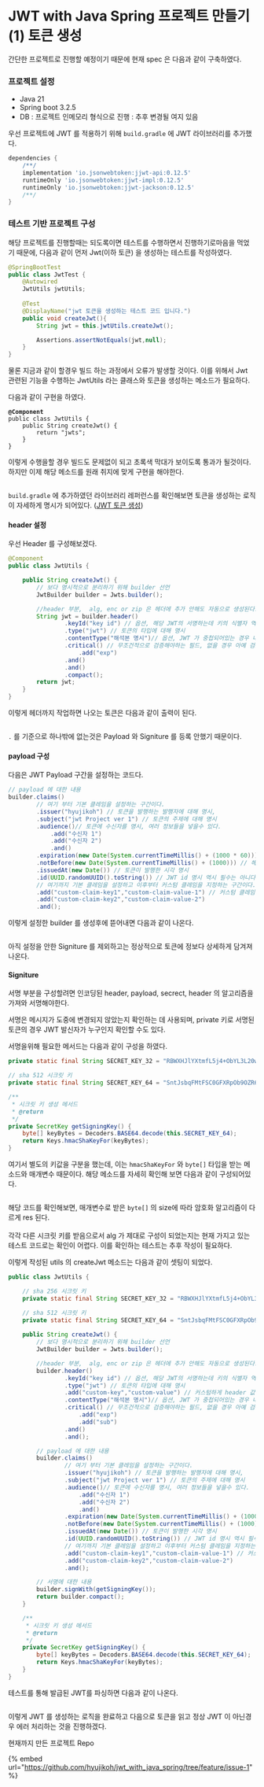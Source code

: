 # JWT with Java Spring 프로젝트 만들기(1) 토큰 생성

간단한 프로젝트로 진행할 예정이기 때문에 현재 spec 은 다음과 같이 구축하였다.

### 프로젝트 설정

* Java 21
* Spring boot 3.2.5
* DB : 프로젝트 인메모리 형식으로 진행 : 추후 변경될 여지 있음

우선 프로젝트에 JWT 를 적용하기 위해 `build.gradle` 에 JWT 라이브러리를 추가했다.

```gradle
dependencies {
    /**/
    implementation 'io.jsonwebtoken:jjwt-api:0.12.5'
    runtimeOnly 'io.jsonwebtoken:jjwt-impl:0.12.5'
    runtimeOnly 'io.jsonwebtoken:jjwt-jackson:0.12.5'
    /**/
}
```



### 테스트 기반 프로젝트 구성

해당 프로젝트를 진행할때는 되도록이면 테스트를 수행하면서 진행하기로마음을 먹었기 때문에, 다음과 같이 먼저 Jwt(이하 토큰) 을 생성하는 테스트를 작성하였다.

```java
@SpringBootTest
public class JwtTest {
    @Autowired
    JwtUtils jwtUtils;
    
    @Test
    @DisplayName("jwt 토큰을 생성하는 테스트 코드 입니다.")
    public void createJwt(){
        String jwt = this.jwtUtils.createJwt();

        Assertions.assertNotEquals(jwt,null);
    }
}
```



물론 지금과 같이 할경우 빌드 하는 과정에서 오류가 발생할 것이다. 이를 위해서 Jwt 관련된 기능을 수행하는 JwtUtils 라는 클래스와 토큰을 생성하는 메소드가 필요하다.&#x20;



다음과 같이 구현을 하였다.

<pre class="language-java"><code class="lang-java"><strong>@Component
</strong>public class JwtUtils {
    public String createJwt() {
        return "jwts";
    }
}
</code></pre>



이렇게 수행을할 경우 빌드도 문제없이 되고 초록색 막대가 보이도록 통과가 될것이다. 하지만 이제 해당 메소드를 원래 취지에 맞게 구현을 해야한다.

<figure><img src="../../../../.gitbook/assets/image (1) (1) (1) (1) (1) (1) (1) (1) (1).png" alt=""><figcaption></figcaption></figure>

`build.gradle` 에 추가하였던 라이브러리 레퍼런스를 확인해보면 토큰을 생성하는 로직이 자세하게 명시가 되어있다. ([JWT 토큰 생성](https://github.com/jwtk/jjwt?tab=readme-ov-file#creating-a-jwt))

#### header 설정

우선 Header 를 구성해보겠다.

```java
@Component
public class JwtUtils {

    public String createJwt() {
        // 보다 명시적으로 분리하기 위해 builder 선언
        JwtBuilder builder = Jwts.builder();

        //header 부분,  alg, enc or zip 은 헤더에 추가 안해도 자동으로 생성된다.
        String jwt = builder.header()
                .keyId("key id") // 옵션, 해당 JWT의 서명하는데 키의 식별자 역할로 사용가능
                .type("jwt") // 토큰의 타입에 대해 명시
                .contentType("해석본 명시")// 옵션, JWT 가 중첩되어있는 경우 내부 JWT 를 어떻게 해석해야하는지에 대해 명시, 보통은 사용할 필요없음
                .critical() // 무조건적으로 검증해야하는 필드, 없을 경우 아예 검증조차 못하게 수행 가능, 여러개 추가 가능, 보통은 사용할 필요없음
                    .add("exp")
                .and()
                .and()
                .compact();
        return jwt;
    }
}
```

이렇게 헤더까지 작업하면 나오는 토큰은 다음과 같이 출력이 된다.

<figure><img src="../../../../.gitbook/assets/image (1) (1) (1) (1) (1) (1) (1) (1) (1) (1).png" alt=""><figcaption></figcaption></figure>

`.` 를 기준으로 하나밖에 없는것은 Payload 와 Signiture 를 등록 안했기 때문이다.



#### payload 구성

다음은 JWT Payload 구간을 설정하는 코드다.

```java
// payload 에 대한 내용
builder.claims()
        // 여기 부터 기본 클레임을 설정하는 구간이다.
        .issuer("hyujikoh") // 토큰을 발행하는 발행자에 대해 명시,
        .subject("jwt Project ver 1") // 토큰의 주제에 대해 명시
        .audience()// 토큰에 수신자를 명시, 여러 정보들을 넣을수 있다.
            .add("수신자 1")
            .add("수신자 2")
            .and()
        .expiration(new Date(System.currentTimeMillis() + (1000 * 60))) // 토큰의 만료시간 현재는 테스트이기 때문에 1초 로 설정
        .notBefore(new Date(System.currentTimeMillis() + (1000))) // 해당 시간 이전에는 토큰이 처리되서는 안되는걸 설정하기 위한 명시, 역시 필요가 없으면 사용 안해도 무방
        .issuedAt(new Date()) // 토큰이 발행한 시각 명시
        .id(UUID.randomUUID().toString()) // JWT id 명시 역시 필수는 아니다.
        // 여기까지 기본 클레임을 설정하고 이후부터 커스텀 클레임을 지정하는 구간이다.
        .add("custom-claim-key1","custom-claim-value-1") // 커스텀 클레임을 적용이 가능하다. 운영자가 사용자 토큰을 보다 명시적으로 구분하기 위해 사용해도 좋다.
        .add("custom-claim-key2","custom-claim-value-2")
        .and();
```



이렇게 설정한 builder 를 생성후에 뜯어내면 다음과 같이 나온다.

<figure><img src="../../../../.gitbook/assets/image (2) (1) (1) (1) (1).png" alt=""><figcaption></figcaption></figure>

아직 설정을 안한 Signiture 를 제외하고는 정상적으로 토큰에 정보다 상세하게 담겨져 나온다.



#### Signiture

서명 부분을 구성할려면 인코딩된 header, payload, secrect, header 의 알고리즘을 가져와 서명해야한다.&#x20;

서명은 메시지가 도중에 변경되지 않았는지 확인하는 데 사용되며, private 키로 서명된 토큰의 경우 JWT 발신자가 누구인지 확인할 수도 있다.

서명을위해 필요한 메서드는 다음과 같이 구성을 하였다.

```java
private static final String SECRET_KEY_32 = "RBWXHJlYXtmfL5j4+ObYL3L20wns5e/h4uYvT45UxPI=";

// sha 512 시크릿 키
private static final String SECRET_KEY_64 = "SntJsbqFMtFSC0GFXRpOb9OZR64V0Ztv/qRexuZkh4Dpp3TExTLVMBsu4WXkjZQb5UFdo9SL73z5ebYYmisb4w==";

/**
 * 시크릿 키 생성 메서드
 * @return
 */
private SecretKey getSigningKey() {
    byte[] keyBytes = Decoders.BASE64.decode(this.SECRET_KEY_64);
    return Keys.hmacShaKeyFor(keyBytes);
}
```

여기서 별도의 키값을 구분을 했는데, 이는 `hmacShaKeyFor` 와 `byte[]` 타입을 받는 메소드와 매개변수 때문이다. 해당 메소드를 자세히 확인해 보면 다음과 같이 구성되어있다.

<figure><img src="../../../../.gitbook/assets/image (2) (1) (1) (1).png" alt=""><figcaption></figcaption></figure>

해당 코드를 확인해보면, 매개변수로 받은 `byte[]` 의 size에 따라 암호화 알고리즘이 다르게 res 된다. \
\
각각 다른 시크릿 키를 받음으로서 alg 가 제대로 구성이 되었는지는 현재 가지고 있는 테스트 코드로는 확인이 어렵다. 이를 확인하는 테스트는 추후 작성이 필요하다.



이렇게 작성된 utils 의 createJwt 메소드는 다음과 같이 셋팅이 되었다.



```java
public class JwtUtils {

    // sha 256 시크릿 키
    private static final String SECRET_KEY_32 = "RBWXHJlYXtmfL5j4+ObYL3L20wns5e/h4uYvT45UxPI=";

    // sha 512 시크릿 키
    private static final String SECRET_KEY_64 = "SntJsbqFMtFSC0GFXRpOb9OZR64V0Ztv/qRexuZkh4Dpp3TExTLVMBsu4WXkjZQb5UFdo9SL73z5ebYYmisb4w==";
    
    public String createJwt() {
        // 보다 명시적으로 분리하기 위해 builder 선언
        JwtBuilder builder = Jwts.builder();

        //header 부분,  alg, enc or zip 은 헤더에 추가 안해도 자동으로 생성된다.
        builder.header()
                .keyId("key id") // 옵션, 해당 JWT의 서명하는데 키의 식별자 역할로 사용가능
                .type("jwt") // 토큰의 타입에 대해 명시
                .add("custom-key","custom-value") // 커스텀하게 header 값을 부여할 수 있다. 역시 필요할때 말고는 사용안해도 된다. 또한 Map 형태로 필드 값 부여도 가능하다.
                .contentType("해석본 명시")// 옵션, JWT 가 중첩되어있는 경우 내부 JWT 를 어떻게 해석해야하는지에 대해 명시, 보통은 사용할 필요없음
                .critical() // 무조건적으로 검증해야하는 필드, 없을 경우 아예 검증조차 못하게 수행 가능, 여러개 추가 가능
                    .add("exp")
                    .add("sub")
                .and()
                .and();

        // payload 에 대한 내용
        builder.claims()
                // 여기 부터 기본 클레임을 설정하는 구간이다.
                .issuer("hyujikoh") // 토큰을 발행하는 발행자에 대해 명시,
                .subject("jwt Project ver 1") // 토큰의 주제에 대해 명시
                .audience()// 토큰에 수신자를 명시, 여러 정보들을 넣을수 있다.
                    .add("수신자 1")
                    .add("수신자 2")
                    .and()
                .expiration(new Date(System.currentTimeMillis() + (1000 * 60))) // 토큰의 만료시간 현재는 테스트이기 때문에 1초 로 설정
                .notBefore(new Date(System.currentTimeMillis() + (1000))) // 해당 시간 이전에는 토큰이 처리되서는 안되는걸 설정하기 위한 명시, 역시 필요가 없으면 사용 안해도 무방
                .issuedAt(new Date()) // 토큰이 발행한 시각 명시
                .id(UUID.randomUUID().toString()) // JWT id 명시 역시 필수는 아니다.
                // 여기까지 기본 클레임을 설정하고 이후부터 커스텀 클레임을 지정하는 구간이다.
                .add("custom-claim-key1","custom-claim-value-1") // 커스텀 클레임을 적용이 가능하다. 운영자가 사용자 토큰을 보다 명시적으로 구분하기 위해 사용해도 좋다.
                .add("custom-claim-key2","custom-claim-value-2")
                .and();

        // 서명에 대한 내용
        builder.signWith(getSigningKey());
        return builder.compact();
    }

    /**
     * 시크릿 키 생성 메서드
     * @return
     */
    private SecretKey getSigningKey() {
        byte[] keyBytes = Decoders.BASE64.decode(this.SECRET_KEY_64);
        return Keys.hmacShaKeyFor(keyBytes);
    }
}

```

테스트를 통해 발급된 JWT를 파싱하면 다음과 같이 나온다.

<figure><img src="../../../../.gitbook/assets/image (1) (1) (1) (1) (1) (1) (1) (1).png" alt=""><figcaption></figcaption></figure>

이렇게 JWT 를 생성하는 로직을 완료하고 다음으로 토큰을 읽고 정상 JWT 이 아닌경우 에러 처리하는 것을 진행하겠다.&#x20;



현재까지 만든 프로젝트 Repo

{% embed url="https://github.com/hyujikoh/jwt_with_java_spring/tree/feature/issue-1" %}

